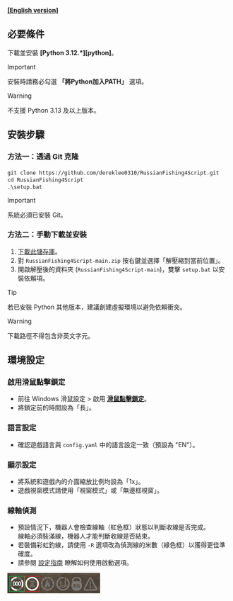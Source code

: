 **[[English version]][installation]**

## 必要條件
下載並安裝 **[Python 3.12.*][python]**。  

> [!IMPORTANT]  
> 安裝時請務必勾選 **「將Python加入PATH」** 選項。  

> [!WARNING]  
> 不支援 Python 3.13 及以上版本。

## 安裝步驟
### 方法一：透過 Git 克隆
```
git clone https://github.com/dereklee0310/RussianFishing4Script.git
cd RussianFishing4Script
.\setup.bat
```
> [!IMPORTANT]  
> 系統必須已安裝 Git。
### 方法二：手動下載並安裝
1. [下載此儲存庫][download]。
2. 對 `RussianFishing4Script-main.zip` 按右鍵並選擇「解壓縮到當前位置」。
3. 開啟解壓後的資料夾 (`RussianFishing4Script-main`)，雙擊 `setup.bat` 以安裝依賴項。
> [!TIP] 
> 若已安裝 Python 其他版本，建議創建虛擬環境以避免依賴衝突。

> [!WARNING]  
> 下載路徑不得包含非英文字元。

## 環境設定
### 啟用滑鼠點擊鎖定
- 前往 Windows 滑鼠設定 > 啟用 **[滑鼠點擊鎖定][clicklock]**。
- 將鎖定前的時間設為「長」。
### 語言設定
- 確認遊戲語言與 `config.yaml` 中的語言設定一致（預設為 "EN"）。
### 顯示設定
- 將系統和遊戲內的介面縮放比例均設為「1x」。
- 遊戲視窗模式請使用「視窗模式」或「無邊框視窗」。
### 線軸偵測
- 預設情況下，機器人會檢查線軸（紅色框）狀態以判斷收線是否完成。  
  線軸必須裝滿線，機器人才能判斷收線是否結束。
- 若裝備彩虹釣線，請使用 `-R` 選項改為偵測線的米數（綠色框）以獲得更佳準確度。
- 請參閱 [設定指南][configuration] 瞭解如何使用啟動選項。
  
![status]

[installation]: /docs/en/INSTALLATION.md
[download]: https://github.com/dereklee0310/RussianFishing4Script/archive/refs/heads/main.zip
[configuration]: /docs/zh-TW/CONFIGURATION.md
[clicklock]: /static/readme/clicklock.png
[status]: /static/readme/status.png